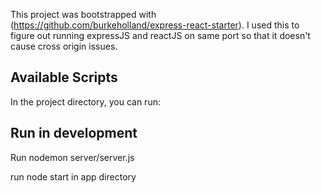 This project was bootstrapped with (https://github.com/burkeholland/express-react-starter).
I used this to figure out running expressJS and reactJS on same port so that it doesn't cause cross origin issues.

## Available Scripts

In the project directory, you can run:

## Run in development

Run nodemon server/server.js

run node start in app directory
